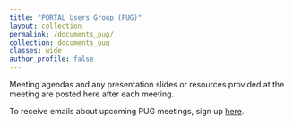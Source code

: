 ```yaml
---
title: "PORTAL Users Group (PUG)"
layout: collection
permalink: /documents_pug/
collection: documents_pug
classes: wide
author_profile: false
---
```


Meeting agendas and any presentation slides or resources provided at the meeting are posted here after each meeting.  

To receive emails about upcoming PUG meetings, sign up [here](https://share.hsforms.com/1RAfypg6SRDOl3DWUaYgvNw4bv60).
